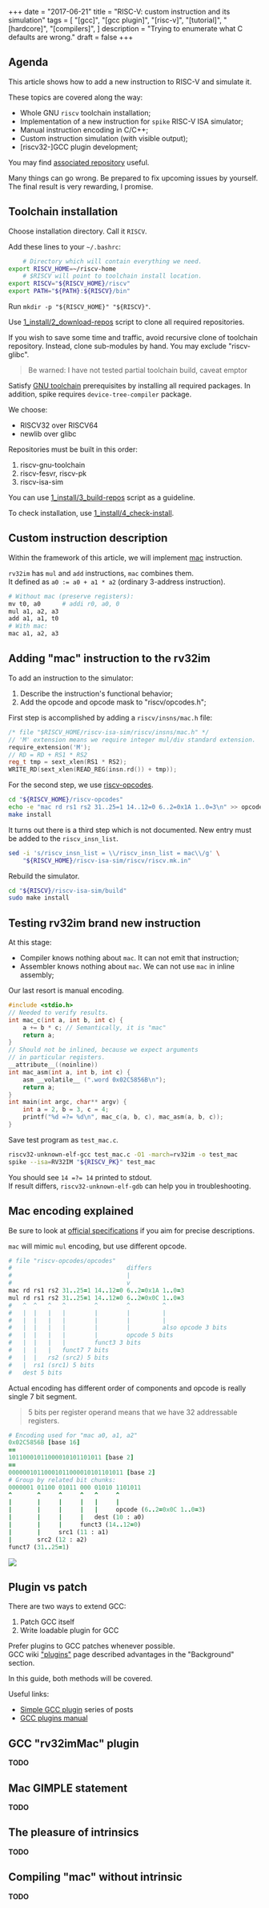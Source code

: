 +++
date = "2017-06-21"
title = "RISC-V: custom instruction and its simulation"
tags = [
    "[gcc]",
    "[gcc plugin]",
    "[risc-v]",
    "[tutorial]",
    "[hardcore]",
    "[compilers]",
]
description = "Trying to enumerate what C defaults are wrong."
draft = false
+++

## Agenda

This article shows how to add a new instruction to RISC-V and simulate it.

These topics are covered along the way:

- Whole GNU `riscv` toolchain installation;
- Implementation of a new instruction for `spike` RISC-V ISA simulator;
- Manual instruction encoding in C/C++;
- Custom instruction simulation (with visible output);
- [riscv32-]GCC plugin development;
 
You may find [associated repository](https://github.com/Quasilyte/gnu-riscv32_ext) useful.

Many things can go wrong. 
Be prepared to fix upcoming issues by yourself.  
The final result is very rewarding, I promise.

## Toolchain installation

Choose installation directory. Call it `RISCV`.

Add these lines to your `~/.bashrc`:

```bash
    # Directory which will contain everything we need.
export RISCV_HOME=~/riscv-home
    # $RISCV will point to toolchain install location.
export RISCV="${RISCV_HOME}/riscv"
export PATH="${PATH}:${RISCV}/bin"
```

Run `mkdir -p "${RISCV_HOME}" "${RISCV}"`.

Use [1_install/2_download-repos](https://github.com/Quasilyte/gnu-riscv32_ext/blob/master/1_install/2_download-repos) script to clone all required repositories.

If you wish to save some time and traffic, avoid recursive clone of
toolchain repository. Instead, clone sub-modules by hand.
You may exclude "riscv-glibc".

> Be warned: I have not tested partial toolchain build, caveat emptor

Satisfy [GNU toolchain](https://github.com/riscv/riscv-gnu-toolchain) 
prerequisites by installing all required packages.
In addition, spike requires `device-tree-compiler` package.

We choose:

- RISCV32 over RISCV64
- newlib over glibc

Repositories must be built in this order:

1. riscv-gnu-toolchain
2. riscv-fesvr, riscv-pk
3. riscv-isa-sim

You can use [1_install/3_build-repos](https://github.com/Quasilyte/gnu-riscv32_ext/blob/master/1_install/build-repos)
script as a guideline.

To check installation, use [1_install/4_check-install](https://github.com/Quasilyte/gnu-riscv32_ext/blob/master/1_install/check-install).

## Custom instruction description

Within the framework of this article, we will implement [mac](https://en.wikipedia.org/wiki/Multiply%E2%80%93accumulate_operation) instruction.

`rv32im` has `mul` and `add` instructions, `mac` combines them.  
It defined as `a0 := a0 + a1 * a2` (ordinary 3-address instruction).

```ruby
# Without mac (preserve registers):
mv t0, a0      # addi r0, a0, 0	
mul a1, a2, a3
add a1, a1, t0
# With mac:
mac a1, a2, a3
```

## Adding "mac" instruction to the rv32im

To add an instruction to the simulator:
1. Describe the instruction's functional behavior;
2. Add the opcode and opcode mask to "riscv/opcodes.h";

First step is accomplished by adding a `riscv/insns/mac.h` file:

```c++
/* file "$RISCV_HOME/riscv-isa-sim/riscv/insns/mac.h" */
// 'M' extension means we require integer mul/div standard extension.
require_extension('M');
// RD = RD + RS1 * RS2
reg_t tmp = sext_xlen(RS1 * RS2);
WRITE_RD(sext_xlen(READ_REG(insn.rd()) + tmp));
```

For the second step, we use [riscv-opcodes](https://github.com/riscv/riscv-opcodes).

```bash
cd "${RISCV_HOME}/riscv-opcodes"
echo -e "mac rd rs1 rs2 31..25=1 14..12=0 6..2=0x1A 1..0=3\n" >> opcodes
make install
```

It turns out there is a third step which is not documented.
New entry must be added to the `riscv_insn_list`.

```bash
sed -i 's/riscv_insn_list = \\/riscv_insn_list = mac\\/g' \
    "${RISCV_HOME}/riscv-isa-sim/riscv/riscv.mk.in"
```

Rebuild the simulator.

```bash
cd "${RISCV}/riscv-isa-sim/build"
sudo make install
```

## Testing rv32im brand new instruction

At this stage:

- Compiler knows nothing about `mac`. It can not emit that instruction;
- Assembler knows nothing about `mac`. We can not use `mac` in inline assembly;

Our last resort is manual encoding.

```c
#include <stdio.h>
// Needed to verify results.
int mac_c(int a, int b, int c) {
    a += b * c; // Semantically, it is "mac"
    return a;
}
// Should not be inlined, because we expect arguments
// in particular registers.
__attribute__((noinline))
int mac_asm(int a, int b, int c) {
    asm __volatile__ (".word 0x02C5856B\n");
    return a;
}
int main(int argc, char** argv) {
    int a = 2, b = 3, c = 4;
    printf("%d =?= %d\n", mac_c(a, b, c), mac_asm(a, b, c));
}
```

Save test program as `test_mac.c`.

```bash
riscv32-unknown-elf-gcc test_mac.c -O1 -march=rv32im -o test_mac
spike --isa=RV32IM "${RISCV_PK}" test_mac
```

You should see `14 =?= 14` printed to stdout.  
If result differs, `riscv32-unknown-elf-gdb` can help you in troubleshooting.

## Mac encoding explained

Be sure to look at [official specifications](https://riscv.org/specifications/) if
you aim for precise descriptions.

`mac` will mimic `mul` encoding, but use different opcode.

```ruby
# file "riscv-opcodes/opcodes"
#                                differs
#                                |
#                                v
mac rd rs1 rs2 31..25=1 14..12=0 6..2=0x1A 1..0=3
mul rd rs1 rs2 31..25=1 14..12=0 6..2=0x0C 1..0=3
#   ^  ^   ^   ^        ^        ^         ^
#   |  |   |   |        |        |         |
#   |  |   |   |        |        |         |
#   |  |   |   |        |        |         also opcode 3 bits
#   |  |   |   |        |        opcode 5 bits
#   |  |   |   |        funct3 3 bits
#   |  |   |   funct7 7 bits
#   |  |   rs2 (src2) 5 bits
#   |  rs1 (src1) 5 bits
#   dest 5 bits
```

Actual encoding has different order of components and opcode is
really single 7 bit segment. 

> 5 bits per register operand means that we have 32 addressable registers.

```ruby
# Encoding used for "mac a0, a1, a2"
0x02C5856B [base 16]
==
10110001011000010101101011 [base 2]
== 
00000010110001011000010101101011 [base 2]
# Group by related bit chunks:
0000001 01100 01011 000 01010 1101011
^       ^     ^     ^   ^     ^
|       |     |     |   |     |
|       |     |     |   |     opcode (6..2=0x0C 1..0=3)
|       |     |     |   dest (10 : a0)
|       |     |     funct3 (14..12=0)
|       |     src1 (11 : a1)
|       src2 (12 : a2)
funct7 (31..25=1)
```

<img src="/blog/img/reg_table.png">

## Plugin vs patch

There are two ways to extend GCC:

1. Patch GCC itself
2. Write loadable plugin for GCC

Prefer plugins to GCC patches whenever possible.  
GCC wiki ["plugins"](https://gcc.gnu.org/wiki/plugins) page described
advantages in the "Background" section.

In this guide, both methods will be covered.

Useful links:

- [Simple GCC plugin](http://thinkingeek.com/2015/08/16/a-simple-plugin-for-gcc-part-1/) series of posts
- [GCC plugins manual](https://gcc.gnu.org/onlinedocs/gccint/Plugins.html#Plugins)

## GCC "rv32imMac" plugin

**TODO**

## Mac GIMPLE statement

**TODO**

## The pleasure of intrinsics

**TODO**

## Compiling "mac" without intrinsic

**TODO**
